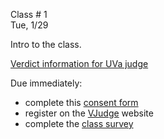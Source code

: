 <div class="lecture1">

<div class="column_date">
<p markdown="block">

Class # 1 <br>
Tue, 1/29



</p>
</div>

<div class="column_materials">
<p markdown="block">

Intro to the class.

[Verdict information for UVa judge](https://uva.onlinejudge.org/index.php?option=com_content&task=view&id=16&Itemid=31)

</p>
</div>

<div class="column_assign">
<p markdown="block">

Due immediately:

- complete this [consent form](https://goo.gl/forms/VkjzkgH9LUSoNJno1)
- register on the [VJudge](https://vjudge.net/) website
- complete the [class survey](https://goo.gl/forms/j5KAcZQLllvYjd083)



</p>
</div>

</div>
